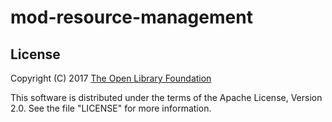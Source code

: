 # mod-resource-management

## License

Copyright (C) 2017 [The Open Library Foundation][1]

This software is distributed under the terms of the Apache License, Version 2.0. See the file "LICENSE" for more information.

[1]: http://www.openlibraryfoundation.org/
